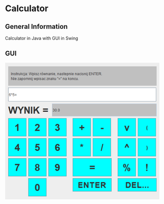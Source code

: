 # Calculator

## General Information

Calculator in Java with GUI in Swing 

## GUI

![GUI](./GUI.png)
